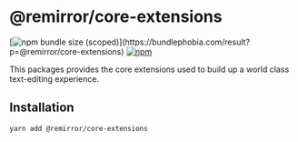# @remirror/core-extensions

[![npm bundle size (scoped)](https://img.shields.io/bundlephobia/minzip/@remirror/core-extensions.svg?)](https://bundlephobia.com/result?p=@remirror/core-extensions) [![npm](https://img.shields.io/npm/dm/@remirror/core-extensions.svg?&logo=npm)](https://www.npmjs.com/package/@remirror/core-extensions)

This packages provides the core extensions used to build up a world class text-editing experience.

## Installation

```bash
yarn add @remirror/core-extensions
```
